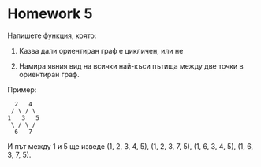 # Homework 5

Напишете функция, която:

1) Казва дали ориентиран граф е цикличен, или не

2) Намира явния вид на всички най-къси пътища между две точки в ориентиран граф.

Пример: 

      2   4
     / \ / \
    1   3   5 
     \ / \ /
      6   7

И път между 1 и 5 ще изведе (1, 2, 3, 4, 5), (1, 2, 3, 7, 5), (1, 6, 3, 4, 5), (1, 6, 3, 7, 5).